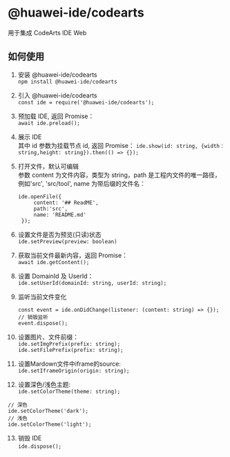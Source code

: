 # @huawei-ide/codearts

用于集成 CodeArts IDE Web

## 如何使用

1. 安装 @huawei-ide/codearts  
   `npm install @huawei-ide/codearts`

2. 引入 @huawei-ide/codearts  
   `const ide = require('@huawei-ide/codearts');`

3. 预加载 IDE, 返回 Promise：  
   `await ide.preload();`

4. 展示 IDE  
   其中 id 参数为挂载节点 id, 返回 Promise：
   `ide.show(id: string, {width：string,height: string}).then(() => {});`

5. 打开文件，默认可编辑  
   参数 content 为文件内容，类型为 string，path 是工程内文件的唯一路径，例如'src', 'src/tool', name 为带后缀的文件名：

   ```
   ide.openFile({
        content: '## ReadME',
        path:'src',
        name: 'README.md'
    });
   ```

6. 设置文件是否为预览(只读)状态  
   `ide.setPreview(preview: boolean)`

7. 获取当前文件最新内容，返回 Promise：  
   `await ide.getContent();`

8. 设置 DomainId 及 UserId：  
   `ide.setUserId(domainId: string, userId: string);`

9. 监听当前文件变化

   ```
   const event = ide.onDidChange(listener: (content: string) => {});
   // 销毁监听
   event.dispose();
   ```

10. 设置图片、文件前缀：  
   `ide.setImgPrefix(prefix: string);`  
   `ide.setFilePrefix(prefix: string);`

11. 设置Mardown文件中iframe的source:   
   `ide.setIframeOrigin(origin: string);`

12. 设置深色/浅色主题:   
   `ide.setColorTheme(theme: string);`
   ```
   // 深色
   ide.setColorTheme('dark');
   // 浅色
   ide.setColorTheme('light');
   ```

13. 销毁 IDE  
    `ide.dispose();`
